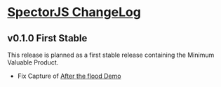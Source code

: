 [SpectorJS ChangeLog](../changeLogs.md)
===================

## v0.1.0 First Stable
This release is planned as a first stable release containing the Minimum Valuable Product.

- Fix Capture of [After the flood Demo](https://playcanv.as/e/p/44MRmJRU/)


